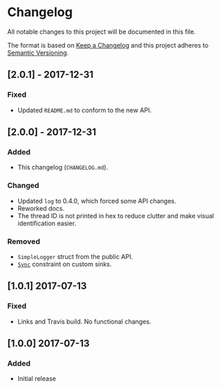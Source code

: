# Changelog
All notable changes to this project will be documented in this file.

The format is based on [Keep a Changelog](http://keepachangelog.com/en/1.0.0/)
and this project adheres to [Semantic Versioning](http://semver.org/spec/v2.0.0.html).

## [2.0.1] - 2017-12-31
### Fixed
- Updated `README.md` to conform to the new API.

## [2.0.0] - 2017-12-31
### Added
- This changelog (`CHANGELOG.md`).

### Changed
- Updated `log` to 0.4.0, which forced some API changes.
- Reworked docs.
- The thread ID is not printed in hex to reduce clutter and make visual
  identification easier.

### Removed
- `SimpleLogger` struct from the public API.
- [`Sync`](https://doc.rust-lang.org/std/marker/trait.Sync.html) constraint on
  custom sinks.

## [1.0.1] 2017-07-13
### Fixed
- Links and Travis build. No functional changes.

## [1.0.0] 2017-07-13
### Added
- Initial release
